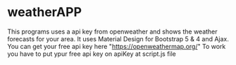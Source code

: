 # weatherAPP
This programs uses a api key from openweather and shows the weather forecasts for your area. It uses Material Design for Bootstrap 5 & 4 and Ajax. 
You can get your free api key here "https://openweathermap.org/" To work you have to put ypur free api key on apiKey at script.js file
